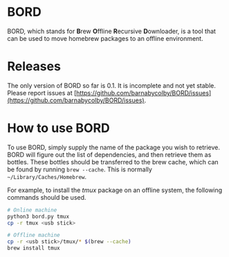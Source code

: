 # BORD
BORD, which stands for **B**rew **O**ffline **R**ecursive **D**ownloader, is a tool that can be used to move homebrew packages to an offline environment.

# Releases
The only version of BORD so far is 0.1. It is incomplete and not yet stable. Please report issues at [https://github.com/barnabycolby/BORD/issues](https://github.com/barnabycolby/BORD/issues).

# How to use BORD
To use BORD, simply supply the name of the package you wish to retrieve. BORD will figure out the list of dependencies, and then retrieve them as bottles. These bottles should be transferred to the brew cache, which can be found by running `brew --cache`. This is normally `~/Library/Caches/Homebrew`.

For example, to install the *tmux* package on an offline system, the following commands should be used.
```sh
# Online machine
python3 bord.py tmux
cp -r tmux <usb stick>

# Offline machine
cp -r <usb stick>/tmux/* $(brew --cache)
brew install tmux
```
